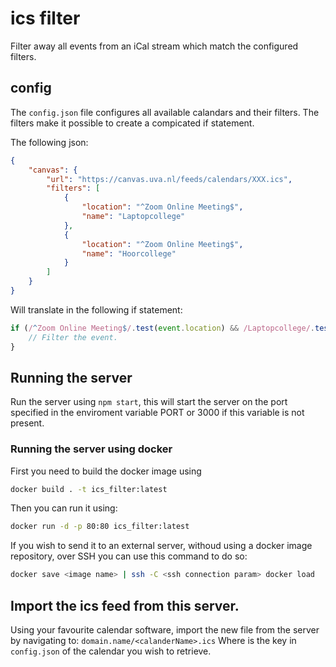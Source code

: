 # ics filter
Filter away all events from an iCal stream which match the configured filters.

## config
The `config.json` file configures all available calandars and their filters.
The filters make it possible to create a compicated if statement.

The following json:
```json
{
    "canvas": {
        "url": "https://canvas.uva.nl/feeds/calendars/XXX.ics",
        "filters": [
            {
                "location": "^Zoom Online Meeting$",
                "name": "Laptopcollege"
            },
            {
                "location": "^Zoom Online Meeting$",
                "name": "Hoorcollege"
            }
        ]
    }
}
```

Will translate in the following if statement:
```javascript
if (/^Zoom Online Meeting$/.test(event.location) && /Laptopcollege/.test(event.name)) || (/^Zoom Online Meeting$/.test(event.location) && /Hoorcollege/.test(event.name)) {
    // Filter the event.
}
```

## Running the server
Run the server using `npm start`, this will start the server on the port specified in the enviroment variable PORT or 3000 if this variable is not present.

### Running the server using docker
First you need to build the docker image using 
```bash
docker build . -t ics_filter:latest
```
Then you can run it using: 
```bash
docker run -d -p 80:80 ics_filter:latest
```

If you wish to send it to an external server, withoud using a docker image repository, over SSH you can use this command to do so: 
```bash
docker save <image name> | ssh -C <ssh connection param> docker load
```

## Import the ics feed from this server.
Using your favourite calendar software, import the new file from the server by navigating to:
`domain.name/<calanderName>.ics`
Where <calanderName> is the key in `config.json` of the calendar you wish to retrieve.
